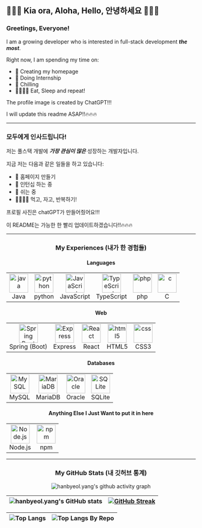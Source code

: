 ## 👋👋👋 Kia ora, Aloha, Hello, 안녕하세요 👋👋👋

### Greetings, Everyone!

I am a growing developer who is interested in full-stack development _**the most**_.

Right now, I am spending my time on:
- 🏡 Creating my homepage
- 📝 Doing Internship
- 🌴 Chilling
- 🍖💤🍖💤 Eat, Sleep and repeat!

The profile image is created by ChatGPT!!!

I will update this readme ASAP!!🔥🔥🔥

---

### 모두에게 인사드립니다!

저는 풀스택 개발에 _**가장 관심이 많은**_ 성장하는 개발자입니다.

지금 저는 다음과 같은 일들을 하고 있습니다:
- 🏡 홈페이지 만들기
- 📝 인턴십 하는 중
- 🌴 쉬는 중
- 🍖💤🍖💤 먹고, 자고, 반복하기!

프로필 사진은 chatGPT가 만들어줬어요!!!

이 README는 가능한 한 빨리 업데이트하겠습니다!!🔥🔥🔥

---
<div align="center">
  
  ### My Experiences (내가 한 경험들)

  #### Languages

  <table>
    <tr>
      <td align="center">
        <img src="https://github.com/Lambda-luna/Lambda-luna/blob/main/asset/Java.svg" title="java" alt="java" width=50/>
        <br/>
        Java
      </td>
      <td align="center">
        <img src="https://github.com/Lambda-luna/Lambda-luna/blob/main/asset/Python.svg" title="python" alt="python" width=50/>
        <br/>
        python
      </td>
      <td align="center">
        <img src="https://github.com/Lambda-luna/Lambda-luna/blob/main/asset/JavaScript.svg" title="JavaScript" alt="JavaScript" width=50/>
        <br/>
        JavaScript
      </td>
      <td align="center">
        <img src="https://github.com/Lambda-luna/Lambda-luna/blob/main/asset/TypeScript.svg" title="TypeScript" alt="TypeScript" width=50/>
        <br/>
        TypeScript
      </td>
      <td align="center">
        <img src="https://github.com/Lambda-luna/Lambda-luna/blob/main/asset/PHP.svg" title="php" alt="php" width=50/>
        <br/>
        php
      </td>
      <td align="center">
        <img src="https://github.com/Lambda-luna/Lambda-luna/blob/main/asset/C.svg" title="c" alt="c" width=50/>
        <br/>
        C
      </td>
    </tr>
  </table>


  #### Web

  <table>
    <tr>
      <td align="center">
        <img src="https://cdn.jsdelivr.net/gh/devicons/devicon@latest/icons/spring/spring-original.svg" title="Spring-Boot" alt="Spring Boot" width=50/>
        <br/>
        Spring (Boot)
      </td>
      <td align="center">
        <img src="https://github.com/Lambda-luna/Lambda-luna/blob/main/asset/Express.svg" title="Express" alt="Express" width=50/>
        <br/>
        Express
      </td>
      <td align="center">
        <img src="https://github.com/Lambda-luna/Lambda-luna/blob/main/asset/React.svg" title="React" alt="React" width=50/>
        <br/>
        React
      </td>
      <td align="center">
        <img src="https://github.com/Lambda-luna/Lambda-luna/blob/main/asset/HTML5.svg" title="html5" alt="html5" width=50/>
        <br/>
        HTML5
      </td>
      <td align="center">
        <img src="https://github.com/Lambda-luna/Lambda-luna/blob/main/asset/CSS3.svg" title="css" alt="css" width=50/>
        <br/>
        CSS3
      </td>
    </tr>
  </table>

  #### Databases
  
  <table>
    <tr>
      <td align="center">
        <img src="https://github.com/Lambda-luna/Lambda-luna/blob/main/asset/MySQL.svg" title="mysql" alt="MySQL" width=50/>
        <br/>
        MySQL
      </td>
      <td align="center">
        <img src="https://github.com/Lambda-luna/Lambda-luna/blob/main/asset/mariaDB.svg" title="mariadb" alt="MariaDB" width=50/>
        <br/>
        MariaDB
      </td>
      <td align="center">
        <img src="https://github.com/Lambda-luna/Lambda-luna/blob/main/asset/Oracle.svg" title="oracle" alt="Oracle" width=50/>
        <br/>
        Oracle
      </td>
      <td align="center">
        <img src="https://github.com/Lambda-luna/Lambda-luna/blob/main/asset/SQLite.svg" title="sqlite" alt="SQLite" width=50/>
        <br/>
        SQLite
      </td>
    </tr>
  </table>

  #### Anything Else I Just Want to put it in here

  <table>
    <tr>
      <td align="center">
        <img src="https://github.com/Lambda-luna/Lambda-luna/blob/main/asset/Node.js.svg" title="nodedotjs" alt="Node.js" width=50/>
        <br/>
        Node.js
      </td>
      <td align="center">
        <img src="https://github.com/Lambda-luna/Lambda-luna/blob/main/asset/NPM.svg" title="npm" alt="npm" width=50/>
        <br/>
        npm
      </td>
    </tr>
  </table>

</div>

---

<div align="center">

  ### My GitHub Stats (내 깃허브 통계)
  
</div>

<div align="center">

  ![hanbyeol.yang's github activity graph](https://github-readme-activity-graph.vercel.app/graph?username=Lambda-luna&theme=react&hide_title=true&height=300)
  
  |![hanbyeol.yang's GitHub stats](https://github-readme-stats.vercel.app/api?username=Lambda-luna&show_icons=true&theme=tokyonight&hide_border=true)|[![GitHub Streak](https://streak-stats.demolab.com?user=Lambda-luna&theme=tokyonight-duo)](https://git.io/streak-stats)|
  |------------------------------------------------------------------------------------|----------------------------------------------------------------------------------------------------|
  
  
  |![Top Langs](https://github-readme-stats.vercel.app/api/top-langs/?username=Lambda-luna&hide=jupyter%20notebook&layout=compact&theme=tokyonight)|![Top Langs By Repo](https://github-readme-stats.vercel.app/api/top-langs/?username=Lambda-luna&hide=jupyter%20notebook&size_weight=0&count_weight=1&layout=compact&custom_title=Top%20Language%20by%20Repo&theme=tokyonight&height=100)|
  |------------------------------------------------------------------------------------|----------------------------------------------------------------------------------------------------|

</div>





<!--
**beuri97/beuri97** is a ✨ _special_ ✨ repository because its `README.md` (this file) appears on your GitHub profile.

Here are some ideas to get you started:

- 🔭 I’m currently working on ...
- 🌱 I’m currently learning ...
- 👯 I’m looking to collaborate on ...
- 🤔 I’m looking for help with ...
- 💬 Ask me about ...
- 📫 How to reach me: ...
- 😄 Pronouns: ...
- ⚡ Fun fact: ...
-->
